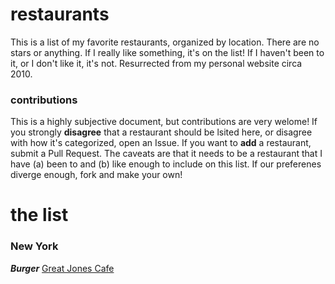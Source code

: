# restaurants

This is a list of my favorite restaurants, organized by location. There are no stars or anything. If I really like something, it's on the list! If I haven't been to it, or I don't like it, it's not. Resurrected from my personal website circa 2010.

### contributions

This is a highly subjective document, but contributions are very welome! If you strongly **disagree** that a restaurant should be lsited here, or disagree with how it's categorized, open an Issue. If you want to **add** a restaurant, submit a Pull Request. The caveats are that it needs to be a restaurant that I have (a) been to and (b) like enough to include on this list. If our preferenes diverge enough, fork and make your own!

# the list

### New York

***Burger***
[Great Jones Cafe](http://nymag.com/listings/restaurant/great-jones-cafe/)
